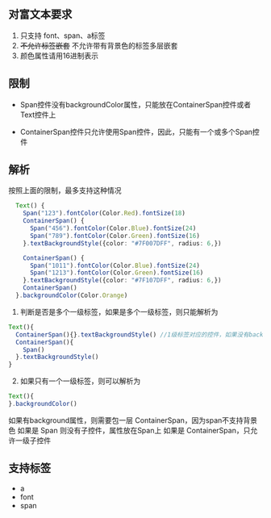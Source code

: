 ## 对富文本要求
1. 只支持 font、span、a标签
2. ~~不允许标签嵌套~~ 不允许带有背景色的标签多层嵌套
3. 颜色属性请用16进制表示

## 限制
* Span控件没有backgroundColor属性，只能放在ContainerSpan控件或者Text控件上

* ContainerSpan控件只允许使用Span控件，因此，只能有一个或多个Span控件

## 解析
按照上面的限制，最多支持这种情况
``` typescript
  Text() {
    Span("123").fontColor(Color.Red).fontSize(18)
    ContainerSpan() {
      Span("456").fontColor(Color.Blue).fontSize(24)
      Span("789").fontColor(Color.Green).fontSize(16)
    }.textBackgroundStyle({color: "#7F007DFF", radius: 6,})

    ContainerSpan() {
      Span("1011").fontColor(Color.Blue).fontSize(24)
      Span("1213").fontColor(Color.Green).fontSize(16)
    }.textBackgroundStyle({color: "#7F107DFF", radius: 6,})
    ContainerSpan()
  }.backgroundColor(Color.Orange)
```
1. 判断是否是多个一级标签，如果是多个一级标签，则只能解析为
``` typescript
Text(){
  ContainerSpan(){}.textBackgroundStyle() //1级标签对应的控件，如果没有backgroundColor属性，则解析为Span
  ContainerSpan(){
    Span()
  }.textBackgroundStyle()
}

```
2. 如果只有一个一级标签，则可以解析为
``` typescript
Text(){
}.backgroundColor()
```


如果有background属性，则需要包一层 ContainerSpan，因为span不支持背景色
如果是 Span 则没有子控件，属性放在Span上
如果是 ContainerSpan，只允许一级子控件

## 支持标签

* a
* font
* span
